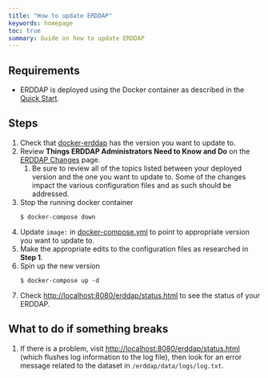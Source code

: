 ```yaml
---
title: "How to update ERDDAP"
keywords: homepage
toc: true
summary: Guide on how to update ERDDAP
---
```


## Requirements
* ERDDAP is deployed using the Docker container as described in the [Quick Start](/erddap-gold-standard/index.html).

## Steps
1. Check that [docker-erddap](https://hub.docker.com/r/axiom/docker-erddap/tags) has the version you want to update to.
2. Review **Things ERDDAP Administrators Need to Know and Do** on the [ERDDAP Changes](https://coastwatch.pfeg.noaa.gov/erddap/download/changes.html) page.
   1. Be sure to review all of the topics listed between your deployed version and the one you want to update to. Some of the changes impact the various configuration files and as such should be addressed.
3. Stop the running docker container 
   ```shell
   $ docker-compose down
   ```
4. Update `image:` in [docker-compose.yml](https://github.com/ioos/erddap-gold-standard/blob/master/docker-compose.yml#L5) to point to appropriate version you want to update to.
5. Make the appropriate edits to the configuration files as researched in **Step 1**.
6. Spin up the new version 
   ```shell
   $ docker-compose up -d
   ```
7. Check <http://localhost:8080/erddap/status.html> to see the status of your ERDDAP.

## What to do if something breaks
1. If there is a problem, visit <http://localhost:8080/erddap/status.html> (which flushes log information to the log file), then look for
an error message related to the dataset in `/erddap/data/logs/log.txt`.